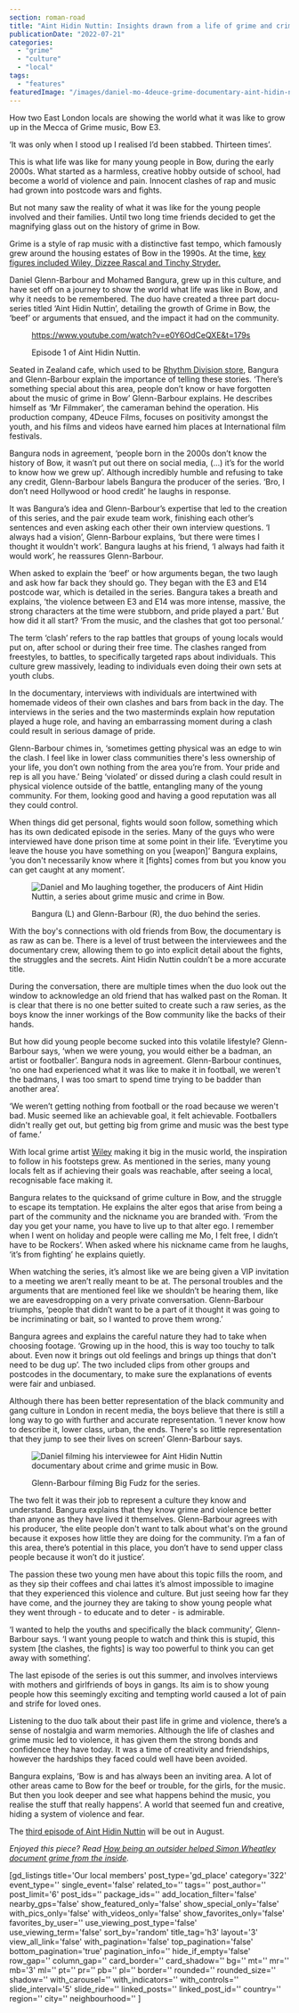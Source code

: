 ```yaml
---
section: roman-road
title: "Aint Hidin Nuttin: Insights drawn from a life of grime and crime in Bow"
publicationDate: "2022-07-21"
categories: 
  - "grime"
  - "culture"
  - "local"
tags: 
  - "features"
featuredImage: "/images/daniel-mo-4deuce-grime-documentary-aint-hidin-nuttin-bow.jpg"
---
```


How two East London locals are showing the world what it was like to grow up in the Mecca of Grime music, Bow E3.

‘It was only when I stood up I realised I’d been stabbed. Thirteen times’. 

This is what life was like for many young people in Bow, during the early 2000s. What started as a harmless, creative hobby outside of school, had become a world of violence and pain. Innocent clashes of rap and music had grown into postcode wars and fights.

But not many saw the reality of what it was like for the young people involved and their families. Until two long time friends decided to get the magnifying glass out on the history of grime in Bow.

Grime is a style of rap music with a distinctive fast tempo, which famously grew around the housing estates of Bow in the 1990s. At the time, [key figures included Wiley, Dizzee Rascal and Tinchy Stryder.](https://romanroadlondon.com/key-grime-figures-history-roman-road/) 

Daniel Glenn-Barbour and Mohamed Bangura, grew up in this culture, and have set off on a journey to show the world what life was like in Bow, and why it needs to be remembered. The duo have created a three part docu-series titled ‘Aint Hidin Nuttin’, detailing the growth of Grime in Bow, the ‘beef’ or arguments that ensued, and the impact it had on the community.

<figure>

https://www.youtube.com/watch?v=e0Y6OdCeQXE&t=179s

<figcaption>

Episode 1 of Aint Hidin Nuttin.

</figcaption>



</figure>

Seated in Zealand cafe, which used to be [Rhythm Division store](https://romanroadlondon.com/rhythm-division-grime-record-shop-bow/), Bangura and Glenn-Barbour explain the importance of telling these stories. ‘There’s something special about this area, people don’t know or have forgotten about the music of grime in Bow’ Glenn-Barbour explains. He describes himself as ‘Mr Filmmaker’, the cameraman behind the operation. His production company, 4Deuce Films, focuses on positivity amongst the youth, and his films and videos have earned him places at International film festivals.

Bangura nods in agreement, ‘people born in the 2000s don’t know the history of Bow, it wasn’t put out there on social media, (...) it’s for the world to know how we grew up’. Although incredibly humble and refusing to take any credit, Glenn-Barbour labels Bangura the producer of the series. ‘Bro, I don’t need Hollywood or hood credit’ he laughs in response.

It was Bangura’s idea and Glenn-Barbour’s expertise that led to the creation of this series, and the pair exude team work, finishing each other’s sentences and even asking each other their own interview questions. ‘I always had a vision’, Glenn-Barbour explains, ‘but there were times I thought it wouldn't work’. Bangura laughs at his friend, ‘I always had faith it would work’, he reassures Glenn-Barbour.

When asked to explain the ‘beef’ or how arguments began, the two laugh and ask how far back they should go. They began with the E3 and E14 postcode war, which is detailed in the series. Bangura takes a breath and explains, ‘the violence between E3 and E14 was more intense, massive, the strong characters at the time were stubborn, and pride played a part.’ But how did it all start? ‘From the music, and the clashes that got too personal.’ 

The term ‘clash’ refers to the rap battles that groups of young locals would put on, after school or during their free time. The clashes ranged from freestyles, to battles, to specifically targeted raps about individuals. This culture grew massively, leading to individuals even doing their own sets at youth clubs.

In the documentary, interviews with individuals are intertwined with homemade videos of their own clashes and bars from back in the day. The interviews in the series and the two masterminds explain how reputation played a huge role, and having an embarrassing moment during a clash could result in serious damage of pride. 

Glenn-Barbour chimes in, ‘sometimes getting physical was an edge to win the clash. I feel like in lower class communities there's less ownership of your life, you don’t own nothing from the area you’re from. Your pride and rep is all you have.’ Being ‘violated’ or dissed during a clash could result in physical violence outside of the battle, entangling many of the young community. For them, looking good and having a good reputation was all they could control.

When things did get personal, fights would soon follow, something which has its own dedicated episode in the series. Many of the guys who were interviewed have done prison time at some point in their life. ‘Everytime you leave the house you have something on you \[weapon\]’ Bangura explains, ‘you don't necessarily know where it \[fights\] comes from but you know you can get caught at any moment’. 

<figure>

![Daniel and Mo laughing together, the producers of Aint Hidin Nuttin, a series about grime music and crime in Bow.](/images/aint-hidin-nuttin-2-1024x683.jpg)

<figcaption>

Bangura (L) and Glenn-Barbour (R), the duo behind the series.

</figcaption>

</figure>

With the boy's connections with old friends from Bow, the documentary is as raw as can be. There is a level of trust between the interviewees and the documentary crew, allowing them to go into explicit detail about the fights, the struggles and the secrets. Aint Hidin Nuttin couldn’t be a more accurate title. 

During the conversation, there are multiple times when the duo look out the window to acknowledge an old friend that has walked past on the Roman. It is clear that there is no one better suited to create such a raw series, as the boys know the inner workings of the Bow community like the backs of their hands.

But how did young people become sucked into this volatile lifestyle? Glenn-Barbour says, ‘when we were young, you would either be a badman, an artist or footballer’. Bangura nods in agreement. Glenn-Barbour continues, ‘no one had experienced what it was like to make it in football, we weren't the badmans, I was too smart to spend time trying to be badder than another area’.

‘We weren’t getting nothing from football or the road because we weren't bad. Music seemed like an achievable goal, it felt achievable. Footballers didn't really get out, but getting big from grime and music was the best type of fame.’ 

With local grime artist [Wiley](https://romanroadlondon.com/wiley-eskiboy-book-review/) making it big in the music world, the inspiration to follow in his footsteps grew. As mentioned in the series, many young locals felt as if achieving their goals was reachable, after seeing a local, recognisable face making it.  

Bangura relates to the quicksand of grime culture in Bow, and the struggle to escape its temptation. He explains the alter egos that arise from being a part of the community and the nickname you are branded with. ‘From the day you get your name, you have to live up to that alter ego. I remember when I went on holiday and people were calling me Mo, I felt free, I didn’t have to be Rockers’. When asked where his nickname came from he laughs, ‘it’s from fighting’ he explains quietly. 

When watching the series, it’s almost like we are being given a VIP invitation to a meeting we aren’t really meant to be at. The personal troubles and the arguments that are mentioned feel like we shouldn’t be hearing them, like we are eavesdropping on a very private conversation. Glenn-Barbour triumphs, ‘people that didn’t want to be a part of it thought it was going to be incriminating or bait, so I wanted to prove them wrong.’

Bangura agrees and explains the careful nature they had to take when choosing footage. ‘Growing up in the hood, this is way too touchy to talk about. Even now it brings out old feelings and brings up things that don't need to be dug up’. The two included clips from other groups and postcodes in the documentary, to make sure the explanations of events were fair and unbiased.

Although there has been better representation of the black community and gang culture in London in recent media, the boys believe that there is still a long way to go with further and accurate representation. ‘I never know how to describe it, lower class, urban, the ends. There's so little representation that they jump to see their lives on screen’ Glenn-Barbour says.

<figure>

![Daniel filming his interviewee for Aint Hidin Nuttin documentary about crime and grime music in Bow.](/images/aint-hidin-nuttin-1024x683.jpg)

<figcaption>

Glenn-Barbour filming Big Fudz for the series.

</figcaption>

</figure>

The two felt it was their job to represent a culture they know and understand. Bangura explains that they know grime and violence better than anyone as they have lived it themselves. Glenn-Barbour agrees with his producer, ‘the elite people don't want to talk about what's on the ground because it exposes how little they are doing for the community. I’m a fan of this area, there’s potential in this place, you don’t have to send upper class people because it won’t do it justice’. 

The passion these two young men have about this topic fills the room, and as they sip their coffees and chai lattes it’s almost impossible to imagine that they experienced this violence and culture. But just seeing how far they have come, and the journey they are taking to show young people what they went through - to educate and to deter - is admirable.

‘I wanted to help the youths and specifically the black community’, Glenn-Barbour says. ‘I want young people to watch and think this is stupid, this system \[the clashes, the fights\] is way too powerful to think you can get away with something’. 

The last episode of the series is out this summer, and involves interviews with mothers and girlfriends of boys in gangs. Its aim is to show young people how this seemingly exciting and tempting world caused a lot of pain and strife for loved ones.

Listening to the duo talk about their past life in grime and violence, there’s a sense of nostalgia and warm memories. Although the life of clashes and grime music led to violence, it has given them the strong bonds and confidence they have today. It was a time of creativity and friendships, however the hardships they faced could well have been avoided. 

Bangura explains, ‘Bow is and has always been an inviting area. A lot of other areas came to Bow for the beef or trouble, for the girls, for the music. But then you look deeper and see what happens behind the music, you realise the stuff that really happens’. A world that seemed fun and creative, hiding a system of violence and fear. 

The [third episode of Aint Hidin Nuttin](https://www.4deucefilms.com/) will be out in August.

_Enjoyed this piece? Read_ [_How being an outsider helped Simon Wheatley document grime from the inside_](https://romanroadlondon.com/simon-wheatley-grime-photographer/)_._

\[gd\_listings title='Our local members' post\_type='gd\_place' category='322' event\_type='' single\_event='false' related\_to='' tags='' post\_author='' post\_limit='6' post\_ids='' package\_ids='' add\_location\_filter='false' nearby\_gps='false' show\_featured\_only='false' show\_special\_only='false' with\_pics\_only='false' with\_videos\_only='false' show\_favorites\_only='false' favorites\_by\_user='' use\_viewing\_post\_type='false' use\_viewing\_term='false' sort\_by='random' title\_tag='h3' layout='3' view\_all\_link='false' with\_pagination='false' top\_pagination='false' bottom\_pagination='true' pagination\_info='' hide\_if\_empty='false' row\_gap='' column\_gap='' card\_border='' card\_shadow='' bg='' mt='' mr='' mb='3' ml='' pt='' pr='' pb='' pl='' border='' rounded='' rounded\_size='' shadow='' with\_carousel='' with\_indicators='' with\_controls='' slide\_interval='5' slide\_ride='' linked\_posts='' linked\_post\_id='' country='' region='' city='' neighbourhood='' \]

